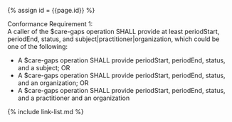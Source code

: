 
{% assign id = {{page.id}} %}

Conformance Requirement 1:
<br>
A caller of the $care-gaps operation SHALL provide at least periodStart, periodEnd, status, and subject|practitioner|organization, which could be one of the following:
  - A $care-gaps operation SHALL provide periodStart, periodEnd, status, and a subject; OR
  - A $care-gaps operation SHALL provide periodStart, periodEnd, status, and an organization; OR
  - A $care-gaps operation SHALL provide periodStart, periodEnd, status, and a practitioner and an organization

{% include link-list.md %}
